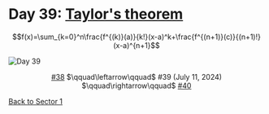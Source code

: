 # Day 39: [Taylor's theorem](https://en.wikipedia.org/wiki/Taylor%27s_theorem)

$$f(x)=\sum_{k=0}^n\frac{f^{(k)}(a)}{k!}(x-a)^k+\frac{f^{(n+1)}(c)}{(n+1)!}(x-a)^{n+1}$$

<picture><img alt="Day 39" src="0039.png"></picture>

<center><a href="0038.html">#38</a> $\qquad\leftarrow\qquad$ #39 (July 11, 2024) $\qquad\rightarrow\qquad$ <a href="0040.html">#40</a></center>

[Back to Sector 1](../0-63.md)